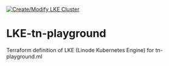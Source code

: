 [![Create/Modify LKE Cluster](https://github.com/MioOgbeni/LKE-tn-playground/actions/workflows/create_cluster.yml/badge.svg?branch=main)](https://github.com/MioOgbeni/LKE-tn-playground/actions/workflows/create_cluster.yml)
# LKE-tn-playground
Terraform definition of LKE (Linode Kubernetes Engine) for tn-playground.ml
